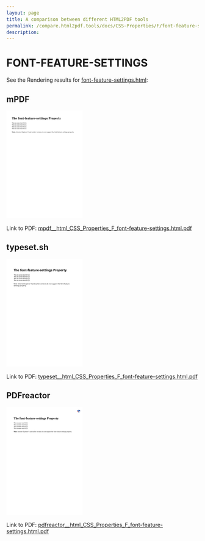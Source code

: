 ```yaml
---
layout: page
title: A comparison between different HTML2PDF tools
permalink: /compare.html2pdf.tools/docs/CSS-Properties/F/font-feature-settings.md
description: 
---
```


# FONT-FEATURE-SETTINGS

See the Rendering results for [font-feature-settings.html](/html/CSS%20Properties/F/font-feature-settings.html):

## mPDF
![](mpdf__html_CSS_Properties_F_font-feature-settings.html.png) 

Link to PDF: [mpdf__html_CSS_Properties_F_font-feature-settings.html.pdf](mpdf__html_CSS_Properties_F_font-feature-settings.html.pdf)

## typeset.sh
![](typeset__html_CSS_Properties_F_font-feature-settings.html.png) 

Link to PDF: [typeset__html_CSS_Properties_F_font-feature-settings.html.pdf](typeset__html_CSS_Properties_F_font-feature-settings.html.pdf)

## PDFreactor
![](pdfreactor__html_CSS_Properties_F_font-feature-settings.html.png) 

Link to PDF: [pdfreactor__html_CSS_Properties_F_font-feature-settings.html.pdf](pdfreactor__html_CSS_Properties_F_font-feature-settings.html.pdf)
